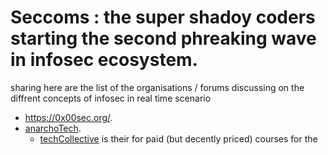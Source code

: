# Seccoms : the super shadoy coders starting the second phreaking wave in infosec ecosystem.

sharing here are the list of the organisations / forums discussing on the diffrent concepts of infosec in real time scenario

- https://0x00sec.org/.
- [anarchoTech](https://github.com/AnarchoTechNYC).
    - [techCollective](https://techlearningcollective.com/) is their for paid (but decently priced) courses for the 